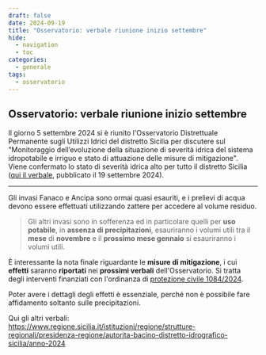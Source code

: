 ```yaml
---
draft: false
date: 2024-09-19
title: "Osservatorio: verbale riunione inizio settembre"
hide:
  - navigation
  - toc
categories:
  - generale
tags:
  - osservatorio
---
```



## Osservatorio: verbale riunione inizio settembre

Il giorno 5 settembre 2024 si è riunito l'Osservatorio Distrettuale Permanente sugli Utilizzi Idrici del distretto Sicilia per discutere sul "Monitoraggio dell’evoluzione della situazione di severità idrica del sistema idropotabile e irriguo e stato di attuazione delle misure di mitigazione".<br>
Viene confermato lo stato di severità idrica alto per tutto il distretto Sicilia ([qui il verbale](https://www.regione.sicilia.it/sites/default/files/2024-09/Verbale_OPUI_5_settembre_2024.pdf), pubblicato il 19 settembre 2024).

---

Gli invasi Fanaco e Ancipa sono ormai quasi esauriti, e i prelievi di acqua devono essere effettuati utilizzando zattere per accedere al volume residuo.

> Gli altri invasi sono in sofferenza ed in particolare quelli per **uso potabile**, in **assenza di precipitazioni**, esauriranno i volumi utili tra il **mese** di **novembre** e il **prossimo mese gennaio** si esauriranno i volumi utili.

È interessante la nota finale riguardante le **misure di mitigazione**, i cui **effetti** saranno **riportati** nei **prossimi verbali** dell'Osservatorio. Si tratta degli interventi finanziati con l'ordinanza di [protezione civile 1084/2024](https://www.regione.sicilia.it/sites/default/files/2024-06/Disposizione%20n.550%20%20del.%2013.06.2024.pdf).

Poter avere i dettagli degli effetti è essenziale, perché non è possibile fare affidamento soltanto sulle precipitazioni.

Qui gli altri verbali: <https://www.regione.sicilia.it/istituzioni/regione/strutture-regionali/presidenza-regione/autorita-bacino-distretto-idrografico-sicilia/anno-2024>
